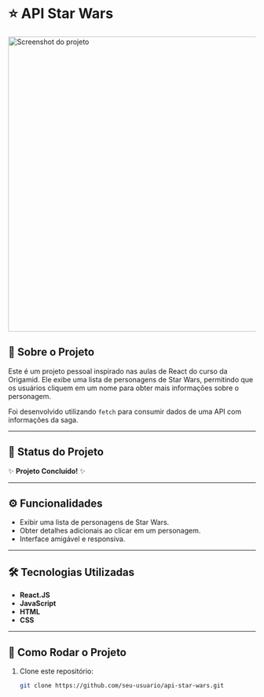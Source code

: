 # ⭐ API Star Wars

<img src="https://github.com/user-attachments/assets/7c9728c7-ca32-4f8a-89d5-97380c9bdaa6" alt="Screenshot do projeto" align="center" width="600"/>

## 📝 Sobre o Projeto
Este é um projeto pessoal inspirado nas aulas de React do curso da Origamid. Ele exibe uma lista de personagens de Star Wars, permitindo que os usuários cliquem em um nome para obter mais informações sobre o personagem.

Foi desenvolvido utilizando `fetch` para consumir dados de uma API com informações da saga.

---

## 🚀 Status do Projeto
✨ **Projeto Concluído!** ✨

---

## ⚙️ Funcionalidades
- Exibir uma lista de personagens de Star Wars.
- Obter detalhes adicionais ao clicar em um personagem.
- Interface amigável e responsiva.

---

## 🛠️ Tecnologias Utilizadas
- **React.JS**
- **JavaScript**
- **HTML**
- **CSS**

---

## 📂 Como Rodar o Projeto
1. Clone este repositório:
   ```bash
   git clone https://github.com/seu-usuario/api-star-wars.git
